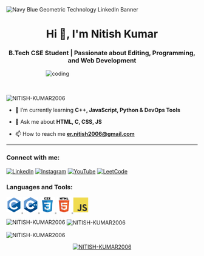 <img src="https://user-images.githubusercontent.com/74038190/212748842-9fcbad5b-6173-4175-8a61-521f3dbb7514.gif" alt="Navy Blue Geometric Technology LinkedIn Banner" style="width: 980px; height: auto;">

<h1 align="center">Hi 👋, I'm Nitish Kumar</h1>
<h3 align="center">B.Tech CSE Student | Passionate about Editing, Programming, and Web Development</h3>

<img align="right" alt="coding" width="400" src="https://user-images.githubusercontent.com/55389276/140866485-8fb1c876-9a8f-4d6a-98dc-08c4981eaf70.gif">

<br><br><br>
<p align="left"> <img src="https://komarev.com/ghpvc/?username=NITISH-KUMAR2006&label=Profile%20views&color=0e75b6&style=flat" alt="NITISH-KUMAR2006" /> </p>

- 🌱 I’m currently learning **C++, JavaScript, Python & DevOps Tools**

- 💬 Ask me about **HTML, C, CSS, JS**    

- 📫 How to reach me **er.nitish2006@gmail.com**

<hr>

<h3 align="left">Connect with me:</h3>
<p align="left">
  <a href="https://linkedin.com/in/NITISH-KUMAR2006" target="blank"><img align="center" src="https://raw.githubusercontent.com/rahuldkjain/github-profile-readme-generator/master/src/images/icons/Social/linked-in-alt.svg" alt="LinkedIn" height="30" width="40" /></a>
  <a href="https://instagram.com/NITISH-KUMAR2006" target="blank"><img align="center" src="https://raw.githubusercontent.com/rahuldkjain/github-profile-readme-generator/master/src/images/icons/Social/instagram.svg" alt="Instagram" height="30" width="40" /></a>
  <a href="https://www.youtube.com/c/@RoundHud_1" target="blank"><img align="center" src="https://raw.githubusercontent.com/rahuldkjain/github-profile-readme-generator/master/src/images/icons/Social/youtube.svg" alt="YouTube" height="30" width="40" /></a>
  <a href="https://www.leetcode.com/NITISH-KUMAR2006" target="blank"><img align="center" src="https://raw.githubusercontent.com/rahuldkjain/github-profile-readme-generator/master/src/images/icons/Social/leet-code.svg" alt="LeetCode" height="30" width="40" /></a>
</p>

<h3 align="left">Languages and Tools:</h3>
<p align="left">
  <a href="https://www.cprogramming.com/" target="_blank" rel="noreferrer"> 
    <img src="https://raw.githubusercontent.com/devicons/devicon/master/icons/c/c-original.svg" alt="C" width="40" height="40"/> 
  </a> 
  <a href="https://www.w3schools.com/cpp/" target="_blank" rel="noreferrer"> 
    <img src="https://raw.githubusercontent.com/devicons/devicon/master/icons/cplusplus/cplusplus-original.svg" alt="C++" width="40" height="40"/> 
  </a> 
  <a href="https://www.w3schools.com/css/" target="_blank" rel="noreferrer"> 
    <img src="https://raw.githubusercontent.com/devicons/devicon/master/icons/css3/css3-original-wordmark.svg" alt="CSS3" width="40" height="40"/> 
  </a> 
  <a href="https://www.w3.org/html/" target="_blank" rel="noreferrer"> 
    <img src="https://raw.githubusercontent.com/devicons/devicon/master/icons/html5/html5-original-wordmark.svg" alt="HTML5" width="40" height="40"/> 
  </a> 
  <a href="https://developer.mozilla.org/en-US/docs/Web/JavaScript" target="_blank" rel="noreferrer"> 
    <img src="https://raw.githubusercontent.com/devicons/devicon/master/icons/javascript/javascript-original.svg" alt="JavaScript" width="40" height="40"/> 
  </a>
</p>

<p><img align="left" src="https://github-readme-stats.vercel.app/api/top-langs?username=NITISH-KUMAR2006&show_icons=true&locale=en&layout=compact" alt="NITISH-KUMAR2006" /></p>

<p>&nbsp;<img align="center" src="https://github-readme-stats.vercel.app/api?username=NITISH-KUMAR2006&show_icons=true&locale=en" alt="NITISH-KUMAR2006" /></p>

<p><img align="center" src="https://github-readme-streak-stats.herokuapp.com/?user=NITISH-KUMAR2006&" alt="NITISH-KUMAR2006" /></p>

<div align="center">
  <a href="https://github.com/ryo-ma/github-profile-trophy">
    <img src="https://github-profile-trophy.vercel.app/?username=NITISH-KUMAR2006" alt="NITISH-KUMAR2006" />
  </a> 
</div>
